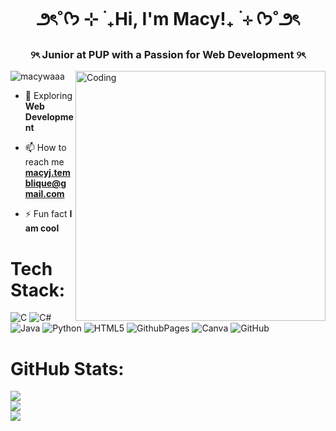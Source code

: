 
<h1 align="center"> ౨ৎ˚ᡣ𐭩 ⊹ ࣪ ₊Hi, I'm Macy!₊ ࣪ ⊹ ᡣ𐭩˚౨ৎ</h1>
<h3 align="center">୨ৎ Junior at PUP with a Passion for Web Development ୨ৎ</h3>
<img align="right" alt="Coding" width="400" src="https://media.tenor.com/rI_0O_9AJ5sAAAAj/nyan-cat-poptart-cat.gif">

<p align="left"> <img src="https://komarev.com/ghpvc/?username=macywaaa&label=Profile%20views&color=0e75b6&style=flat" alt="macywaaa" /> </p>

- 🌱 Exploring **Web Development**

- 📫 How to reach me **macyj.temblique@gmail.com**

- ⚡ Fun fact **I am cool**

# Tech Stack:
![C](https://img.shields.io/badge/c-%2300599C.svg?style=for-the-badge&logo=c&logoColor=white) ![C#](https://img.shields.io/badge/c%23-%23239120.svg?style=for-the-badge&logo=csharp&logoColor=white) ![Java](https://img.shields.io/badge/java-%23ED8B00.svg?style=for-the-badge&logo=openjdk&logoColor=white) ![Python](https://img.shields.io/badge/python-3670A0?style=for-the-badge&logo=python&logoColor=ffdd54) ![HTML5](https://img.shields.io/badge/html5-%23E34F26.svg?style=for-the-badge&logo=html5&logoColor=white) ![GithubPages](https://img.shields.io/badge/github%20pages-121013?style=for-the-badge&logo=github&logoColor=white) ![Canva](https://img.shields.io/badge/Canva-%2300C4CC.svg?style=for-the-badge&logo=Canva&logoColor=white) ![GitHub](https://img.shields.io/badge/github-%23121011.svg?style=for-the-badge&logo=github&logoColor=white)
# GitHub Stats:
![](https://github-readme-stats.vercel.app/api?username=macywaaa&theme=dark&hide_border=false&include_all_commits=false&count_private=false)<br/>
![](https://github-readme-streak-stats.herokuapp.com/?user=macywaaa&theme=dark&hide_border=false)<br/>
![](https://github-readme-stats.vercel.app/api/top-langs/?username=macywaaa&theme=dark&hide_border=false&include_all_commits=false&count_private=false&layout=compact)

